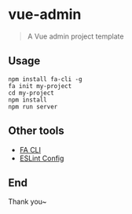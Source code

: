 # vue-admin

> A Vue admin project template

## Usage

```
npm install fa-cli -g
fa init my-project
cd my-project
npm install
npm run server
```

## Other tools

- [FA CLI](https://github.com/gd4Ark/fa-cli)
- [ESLint Config](https://github.com/gd4Ark/eslint-config-fa)

## End

Thank you~

